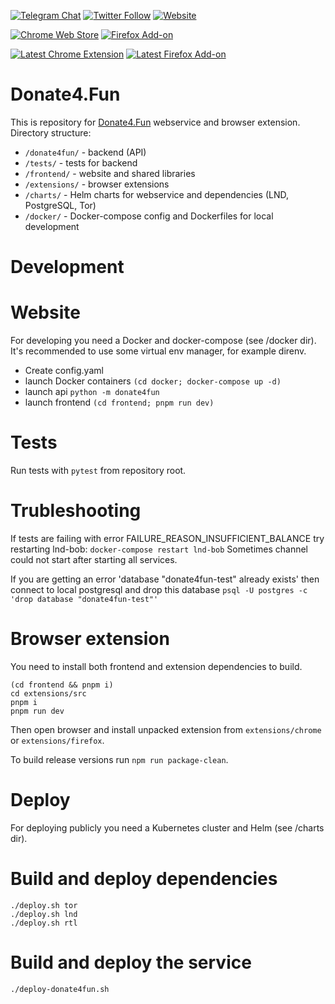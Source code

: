 [![Telegram Chat](https://img.shields.io/static/v1?label=chat&message=Telegram&color=blue&logo=telegram)](https://t.me/donate4fun)
[![Twitter Follow](https://img.shields.io/twitter/follow/donate4_fun?style=social)](https://twitter.com/donate4_fun)
[![Website](https://img.shields.io/website/https/donate4.fun%2Fapi%2Fv1%2Fstatus)](https://donate4.fun)

[![Chrome Web Store](https://img.shields.io/chrome-web-store/v/acckcppgcafhbdledejfiiaomafpjmgc?color=green&label=Chrome%20Extension&logo=google-chrome)](https://chrome.google.com/webstore/detail/donate4fun/acckcppgcafhbdledejfiiaomafpjmgc)
[![Firefox Add-on](https://img.shields.io/amo/v/donate4fun?label=Firefox%20Addon&logo=firefox)](https://addons.mozilla.org/en-US/firefox/addon/donate4fun/)

[![Latest Chrome Extension](https://img.shields.io/github/workflow/status/donate4fun/donate4fun/Browser%20Extension?label=Dev%20Chrome%20Extension&logo=google-chrome)](https://nightly.link/Donate4Fun/donate4fun/workflows/build-extension.yaml/master/chrome.zip.zip)
[![Latest Firefox Add-on](https://img.shields.io/github/workflow/status/donate4fun/donate4fun/Browser%20Extension?label=Dev%20Firefox%20Add-on&logo=firefox)](https://nightly.link/Donate4Fun/donate4fun/workflows/build-extension.yaml/master/firefox.xpi.zip)

Donate4.Fun
==
This is repository for [Donate4.Fun](https://donate4.fun) webservice and browser extension.
Directory structure:
 - `/donate4fun/` - backend (API)
 - `/tests/` - tests for backend
 - `/frontend/` - website and shared libraries
 - `/extensions/` - browser extensions
 - `/charts/` - Helm charts for webservice and dependencies (LND, PostgreSQL, Tor)
 - `/docker/` - Docker-compose config and Dockerfiles for local development

Development
==

Website
===
For developing you need a Docker and docker-compose (see /docker dir).
It's recommended to use some virtual env manager, for example direnv.
 - Create config.yaml
 - launch Docker containers `(cd docker; docker-compose up -d)`
 - launch api `python -m donate4fun`
 - launch frontend `(cd frontend; pnpm run dev)`

Tests
===
Run tests with `pytest` from repository root.

Trubleshooting
===
If tests are failing with error FAILURE_REASON_INSUFFICIENT_BALANCE try restarting lnd-bob: 
`docker-compose restart lnd-bob`
Sometimes channel could not start after starting all services.

If you are getting an error 'database "donate4fun-test" already exists' then connect to local postgresql and drop this database
`psql -U postgres -c 'drop database "donate4fun-test"'`

Browser extension
===
You need to install both frontend and extension dependencies to build.
```
(cd frontend && pnpm i)
cd extensions/src
pnpm i
pnpm run dev
```
Then open browser and install unpacked extension from `extensions/chrome` or `extensions/firefox`.

To build release versions run `npm run package-clean`.

Deploy
==
For deploying publicly you need a Kubernetes cluster and Helm (see /charts dir).

Build and deploy dependencies
===
```
./deploy.sh tor
./deploy.sh lnd
./deploy.sh rtl
```

Build and deploy the service
===
```
./deploy-donate4fun.sh
```
